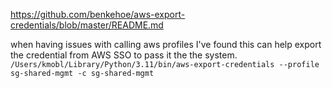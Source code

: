 https://github.com/benkehoe/aws-export-credentials/blob/master/README.md

when having issues with calling aws profiles I've found this can help export the credential from AWS SSO to pass it the the system.
`/Users/kmobl/Library/Python/3.11/bin/aws-export-credentials --profile sg-shared-mgmt -c sg-shared-mgmt`
